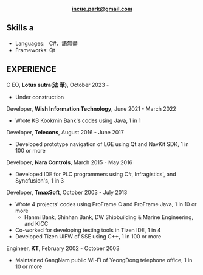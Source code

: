 **<p align="center"> </p>**

**<p align="center">incue.park@gmail.com</p>**

## Skills a
* Languages: &nbsp; C#、語無盡
* Frameworks: Qt

## EXPERIENCE
C EO, **Lotus sutra(法 華)**, October 2023 -
* Under construction

Developer, **Wish Information Technology**, June 2021 - March 2022
* Wrote KB Kookmin Bank's codes using Java, 1 in 1
 
Developer, **Telecons**, August 2016 - June 2017
* Developed prototype navigation of LGE using Qt and NavKit SDK, 1 in 100 or more

Developer, **Nara Controls**, March 2015 - May 2016
* Developed IDE for PLC programmers using C#, Infragistics', and Syncfusion's, 1 in 3

Developer, **TmaxSoft**, October 2003 - July 2013
* Wrote 4 projects' codes using ProFrame C and ProFrame Java, 1 in 10 or more
  * Hanmi Bank, Shinhan Bank, DW Shipbuilding & Marine Engineering, and KICC 
* Co-worked for developing testing tools in Tizen IDE, 1 in 4
* Developed Tizen UIFW of SSE using C++, 1 in 100 or more

Engineer, **KT**, February 2002 - October 2003
* Maintained GangNam public Wi-Fi of YeongDong telephone office, 1 in 10 or more
